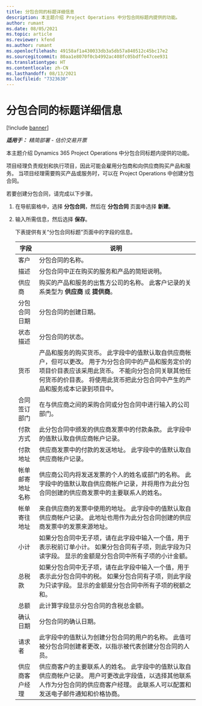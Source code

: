 ```yaml
---
title: 分包合同的标题详细信息
description: 本主题介绍 Project Operations 中分包合同标题内提供的功能。
author: rumant
ms.date: 08/05/2021
ms.topic: article
ms.reviewer: kfend
ms.author: rumant
ms.openlocfilehash: 49158af1a430033db3a5db57a840512c45bc17e2
ms.sourcegitcommit: 80aa1e8070f0cb4992ac408fc05bdffe47cee931
ms.translationtype: HT
ms.contentlocale: zh-CN
ms.lasthandoff: 08/13/2021
ms.locfileid: "7323630"
---
```

# <a name="header-details-for-subcontracts"></a>分包合同的标题详细信息

[!include [banner](../../includes/dataverse-preview.md)]

_**适用于：** 精简部署 - 估价交易开票_

本主题介绍 Dynamics 365 Project Operations 中分包合同标题内提供的功能。

项目经理负责规划和执行项目，因此可能会雇用分包商和向供应商购买产品和服务。 当项目经理需要购买产品或服务时，可以在 Project Operations 中创建分包合同。

若要创建分包合同，请完成以下步骤。

1. 在导航窗格中，选择 **分包合同**，然后在 **分包合同** 页面中选择 **新建**。
2. 输入所需信息，然后选择 **保存**。

    下表提供有关“分包合同标题”页面中的字段的信息。

    | **字段** | **说明** |
    | --- | --- | 
    | 客户 | 分包合同的名称。 |
    | 描述 | 分包合同中正在购买的服务和产品的简短说明。 |
    | 供应商 | 购买的产品和服务的出售方公司的名称。 此客户记录的关系类型为 **供应商** 或 **提供商**。 |
    | 分包合同日期 | 分包合同的创建日期。 |
    | 状态描述 | 分包合同的状态。 |
    | 货币 | 产品和服务的购买货币。 此字段中的值默认取自供应商帐户，但可以更改。 用于为分包合同中的产品和服务定价的项目价目表应该采用此货币。 不能向分包合同关联其他任何货币的价目表。 将使用此货币把此分包合同中产生的产品和服务成本记录到项目中。 |
    | 合同签订部门 | 在与供应商之间的采购合同或分包合同中进行输入的公司部门。 |
    | 付款方式 | 此分包合同中颁发的供应商发票中的付款条款。 此字段中的值默认取自供应商帐户记录。 |
    | 付款地址 | 供应商发票中的付款的发送地址。 此字段中的值默认取自供应商帐户记录。 |
    | 帐单邮寄地址名称 | 供应商公司内将发送发票的个人的姓名或部门的名称。 此字段中的值默认取自供应商帐户记录，并将用作为此分包合同创建的供应商发票中的主要联系人的姓名。 |
    | 帐单寄往地址 | 来自供应商的发票中使用的地址。 此字段中的值默认取自供应商帐户记录。 此地址也用作为此分包合同创建的供应商发票中的发票来源地址。 |
    | 小计 | 如果分包合同中无子项，请在此字段中输入一个值，用于表示税前订单小计。 如果分包合同有子项，则此字段为只读字段。 显示的金额是分包合同中所有子项的小计金额。 |
    | 总税款 | 如果分包合同中无子项，请在此字段中输入一个值，用于表示此分包合同中的税。 如果分包合同有子项，则此字段为只读字段。 显示的金额是分包合同中所有子项的税额之和。 |
    | 总额 |  此计算字段显示分包合同的含税总金额。  |
    | 确认日期 | 分包合同的确认日期。  |
    | 请求者 | 此字段中的值默认为创建分包合同的用户的名称。 此值可被分包合同创建者更改，以指示被代表创建分包合同的人员。  |
    | 供应商客户经理 | 供应商客户的主要联系人的姓名。 此字段中的值默认取自供应商帐户记录。 用户可更改此字段值，以选择其他联系人作为分包合同的供应商客户经理。 此联系人可以配置和发送电子邮件通知和价格协商。 |


